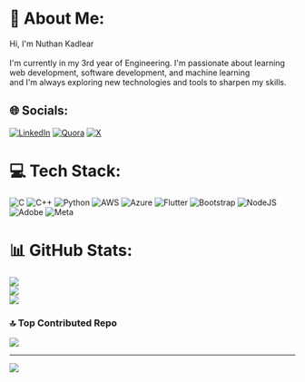 # 💫 About Me:
Hi, I'm Nuthan Kadlear<br><br>I'm currently in my 3rd year of Engineering. I'm passionate about learning web development, software development, and machine learning<br>and I'm always exploring new technologies and tools to sharpen my skills.


## 🌐 Socials:
[![LinkedIn](https://img.shields.io/badge/LinkedIn-%230077B5.svg?logo=linkedin&logoColor=white)](https://linkedin.com/in/https://linkedin.com/in/Nuthan) [![Quora](https://img.shields.io/badge/Quora-%23B92B27.svg?logo=Quora&logoColor=white)](https://quora.com/profile/https://quora.com/profile/Nuthan) [![X](https://img.shields.io/badge/X-black.svg?logo=X&logoColor=white)](https://x.com/@NuthanKadlear) 

# 💻 Tech Stack:
![C](https://img.shields.io/badge/c-%2300599C.svg?style=flat-square&logo=c&logoColor=white) ![C++](https://img.shields.io/badge/c++-%2300599C.svg?style=flat-square&logo=c%2B%2B&logoColor=white) ![Python](https://img.shields.io/badge/python-3670A0?style=flat-square&logo=python&logoColor=ffdd54) ![AWS](https://img.shields.io/badge/AWS-%23FF9900.svg?style=flat-square&logo=amazon-aws&logoColor=white) ![Azure](https://img.shields.io/badge/azure-%230072C6.svg?style=flat-square&logo=microsoftazure&logoColor=white) ![Flutter](https://img.shields.io/badge/Flutter-%2302569B.svg?style=flat-square&logo=Flutter&logoColor=white) ![Bootstrap](https://img.shields.io/badge/bootstrap-%238511FA.svg?style=flat-square&logo=bootstrap&logoColor=white) ![NodeJS](https://img.shields.io/badge/node.js-6DA55F?style=flat-square&logo=node.js&logoColor=white) ![Adobe](https://img.shields.io/badge/adobe-%23FF0000.svg?style=flat-square&logo=adobe&logoColor=white) ![Meta](https://img.shields.io/badge/Meta-%230467DF.svg?style=flat-square&logo=Meta&logoColor=white)
# 📊 GitHub Stats:
![](https://github-readme-stats.vercel.app/api?username=NuthanCraftsmanX&theme=dark&hide_border=true&include_all_commits=false&count_private=false)<br/>
![](https://github-readme-streak-stats.herokuapp.com/?user=NuthanCraftsmanX&theme=dark&hide_border=true)<br/>
![](https://github-readme-stats.vercel.app/api/top-langs/?username=NuthanCraftsmanX&theme=dark&hide_border=true&include_all_commits=false&count_private=false&layout=compact)

### 🔝 Top Contributed Repo
![](https://github-contributor-stats.vercel.app/api?username=NuthanCraftsmanX&limit=5&theme=default_repocard&combine_all_yearly_contributions=true)

---
[![](https://visitcount.itsvg.in/api?id=NuthanCraftsmanX&icon=3&color=0)](https://visitcount.itsvg.in)

<!-- Proudly created with GPRM ( https://gprm.itsvg.in ) -->
